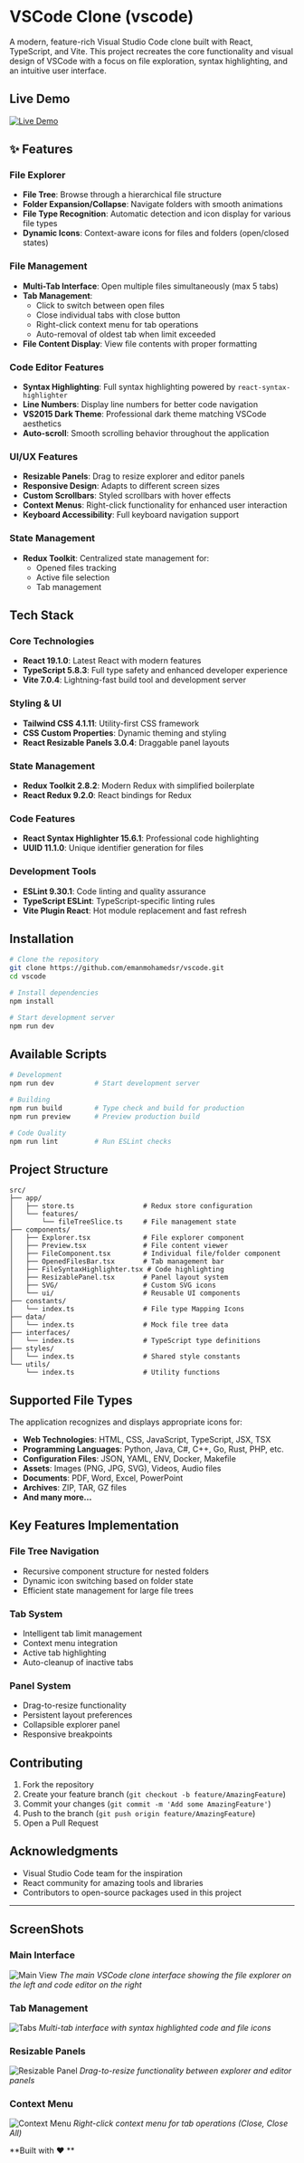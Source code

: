 # VSCode Clone (vscode)

A modern, feature-rich Visual Studio Code clone built with React, TypeScript, and Vite. This project recreates the core functionality and visual design of VSCode with a focus on file exploration, syntax highlighting, and an intuitive user interface.

## Live Demo

[![Live Demo](https://img.shields.io/badge/Live%20Demo-Vercel-brightgreen?style=for-the-badge&logo=vercel)](https://vscode-clone.vercel.app)

## ✨ Features

### File Explorer

- **File Tree**: Browse through a hierarchical file structure
- **Folder Expansion/Collapse**: Navigate folders with smooth animations
- **File Type Recognition**: Automatic detection and icon display for various file types
- **Dynamic Icons**: Context-aware icons for files and folders (open/closed states)

### File Management

- **Multi-Tab Interface**: Open multiple files simultaneously (max 5 tabs)
- **Tab Management**:
  - Click to switch between open files
  - Close individual tabs with close button
  - Right-click context menu for tab operations
  - Auto-removal of oldest tab when limit exceeded
- **File Content Display**: View file contents with proper formatting

### Code Editor Features

- **Syntax Highlighting**: Full syntax highlighting powered by `react-syntax-highlighter`
- **Line Numbers**: Display line numbers for better code navigation
- **VS2015 Dark Theme**: Professional dark theme matching VSCode aesthetics
- **Auto-scroll**: Smooth scrolling behavior throughout the application

### UI/UX Features

- **Resizable Panels**: Drag to resize explorer and editor panels
- **Responsive Design**: Adapts to different screen sizes
- **Custom Scrollbars**: Styled scrollbars with hover effects
- **Context Menus**: Right-click functionality for enhanced user interaction
- **Keyboard Accessibility**: Full keyboard navigation support

### State Management

- **Redux Toolkit**: Centralized state management for:
  - Opened files tracking
  - Active file selection
  - Tab management

## Tech Stack

### Core Technologies

- **React 19.1.0**: Latest React with modern features
- **TypeScript 5.8.3**: Full type safety and enhanced developer experience
- **Vite 7.0.4**: Lightning-fast build tool and development server

### Styling & UI

- **Tailwind CSS 4.1.11**: Utility-first CSS framework
- **CSS Custom Properties**: Dynamic theming and styling
- **React Resizable Panels 3.0.4**: Draggable panel layouts

### State Management

- **Redux Toolkit 2.8.2**: Modern Redux with simplified boilerplate
- **React Redux 9.2.0**: React bindings for Redux

### Code Features

- **React Syntax Highlighter 15.6.1**: Professional code highlighting
- **UUID 11.1.0**: Unique identifier generation for files

### Development Tools

- **ESLint 9.30.1**: Code linting and quality assurance
- **TypeScript ESLint**: TypeScript-specific linting rules
- **Vite Plugin React**: Hot module replacement and fast refresh

## Installation

```bash
# Clone the repository
git clone https://github.com/emanmohamedsr/vscode.git
cd vscode

# Install dependencies
npm install

# Start development server
npm run dev
```

## Available Scripts

```bash
# Development
npm run dev          # Start development server

# Building
npm run build        # Type check and build for production
npm run preview      # Preview production build

# Code Quality
npm run lint         # Run ESLint checks
```

## Project Structure

```
src/
├── app/
│   ├── store.ts                 # Redux store configuration
│   └── features/
│       └── fileTreeSlice.ts     # File management state
├── components/
│   ├── Explorer.tsx             # File explorer component
│   ├── Preview.tsx              # File content viewer
│   ├── FileComponent.tsx        # Individual file/folder component
│   ├── OpenedFilesBar.tsx       # Tab management bar
│   ├── FileSyntaxHighlighter.tsx # Code highlighting
│   ├── ResizablePanel.tsx       # Panel layout system
│   ├── SVG/                     # Custom SVG icons
│   └── ui/                      # Reusable UI components
├── constants/
│   └── index.ts                 # File type Mapping Icons
├── data/
│   └── index.ts                 # Mock file tree data
├── interfaces/
│   └── index.ts                 # TypeScript type definitions
├── styles/
│   └── index.ts                 # Shared style constants
└── utils/
    └── index.ts                 # Utility functions
```

## Supported File Types

The application recognizes and displays appropriate icons for:

- **Web Technologies**: HTML, CSS, JavaScript, TypeScript, JSX, TSX
- **Programming Languages**: Python, Java, C#, C++, Go, Rust, PHP, etc.
- **Configuration Files**: JSON, YAML, ENV, Docker, Makefile
- **Assets**: Images (PNG, JPG, SVG), Videos, Audio files
- **Documents**: PDF, Word, Excel, PowerPoint
- **Archives**: ZIP, TAR, GZ files
- **And many more...**

## Key Features Implementation

### File Tree Navigation

- Recursive component structure for nested folders
- Dynamic icon switching based on folder state
- Efficient state management for large file trees

### Tab System

- Intelligent tab limit management
- Context menu integration
- Active tab highlighting
- Auto-cleanup of inactive tabs

### Panel System

- Drag-to-resize functionality
- Persistent layout preferences
- Collapsible explorer panel
- Responsive breakpoints

## Contributing

1. Fork the repository
2. Create your feature branch (`git checkout -b feature/AmazingFeature`)
3. Commit your changes (`git commit -m 'Add some AmazingFeature'`)
4. Push to the branch (`git push origin feature/AmazingFeature`)
5. Open a Pull Request

## Acknowledgments

- Visual Studio Code team for the inspiration
- React community for amazing tools and libraries
- Contributors to open-source packages used in this project

---

## ScreenShots

### Main Interface

![Main View](src/assets/mainView.png)
_The main VSCode clone interface showing the file explorer on the left and code editor on the right_

### Tab Management

![Tabs](src/assets/tabs.png)
_Multi-tab interface with syntax highlighted code and file icons_

### Resizable Panels

![Resizable Panel](src/assets/resizablePanel.png)
_Drag-to-resize functionality between explorer and editor panels_

### Context Menu

![Context Menu](src/assets/contextMenu.png)
_Right-click context menu for tab operations (Close, Close All)_

**Built with ❤️ **
